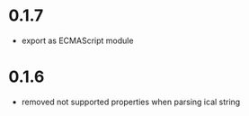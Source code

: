 # 0.1.7
- export as ECMAScript module

# 0.1.6 
- removed not supported properties when parsing ical string
